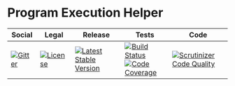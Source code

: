 # Program Execution Helper

<table>
<thead>
<tr>
<th>Social</th>
<th>Legal</th>
<th>Release</th>
<th>Tests</th>
<th>Code</th>
</tr>
</thead>
<tbody>
<tr>
<td>
<a href="https://gitter.im/SetBased/php-abc?utm_source=badge&utm_medium=badge&utm_campaign=pr-badge"><img src="https://badges.gitter.im/SetBased/php-abc.svg" alt="Gitter"/></a>
</td>
<td>
<a href="https://packagist.org/packages/setbased/helper-program-execution"><img src="https://poser.pugx.org/setbased/helper-program-execution/license" alt="License"/></a>
</td>
<td>
<a href="https://packagist.org/packages/setbased/helper-program-execution"><img src="https://poser.pugx.org/setbased/helper-program-execution/v/stable" alt="Latest Stable Version"/></a><br/>
</td>
<td>
<a href="https://travis-ci.org/SetBased/php-helper-program-execution"><img src="https://travis-ci.org/SetBased/php-helper-program-execution.svg?branch=master" alt="Build Status"/></a><br/>
<a href="https://scrutinizer-ci.com/g/SetBased/php-helper-program-execution/?branch=master"><img src="https://scrutinizer-ci.com/g/SetBased/php-helper-program-execution/badges/coverage.png?b=master" alt="Code Coverage"/></a>
</td>
<td>
<a href="https://scrutinizer-ci.com/g/SetBased/php-helper-program-execution/?branch=master"><img src="https://scrutinizer-ci.com/g/SetBased/php-helper-program-execution/badges/quality-score.png?b=master" alt="Scrutinizer Code Quality"/></a>
</td>
</tr>
</tbody>
</table>
